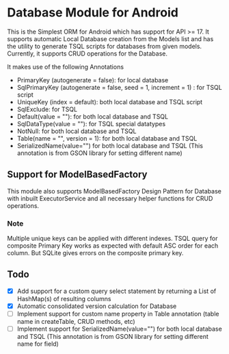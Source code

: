 # Database Module for Android
This is the Simplest ORM for Android which has support for API >= 17. It supports automatic Local Database creation from the Models list and has the utility to generate TSQL scripts for databases from given models. Currently, it supports CRUD operations for the Database.

It makes use of the following Annotations
- PrimaryKey (autogenerate = false): for local database
- SqlPrimaryKey (autogenerate = false, seed = 1, increment = 1) : for TSQL script
- UniqueKey (index = default): both local database and TSQL script
- SqlExclude: for TSQL
- Default(value = ""): for both local database and TSQL
- SqlDataType(value = ""): for TSQL special datatypes
- NotNull: for both local database and TSQL
- Table(name = "", version = 1): for both local database and TSQL
- SerializedName(value="") for both local database and TSQL (This annotation is from GSON library for setting different name)

## Support for ModelBasedFactory
This module also supports ModelBasedFactory Design Pattern for Database with inbuilt ExecutorService and all necessary helper functions for CRUD operations.

### Note
Multiple unique keys can be applied with different indexes. TSQL query for composite Primary Key works as expected with default ASC order for each column. But SQLite gives errors on the composite primary key.

## Todo
- [x] Add support for a custom query select statement by returning a List of HashMap(s) of resulting columns
- [x] Automatic consolidated version calculation for Database
- [ ] Implement support for custom name property in Table annotation (table name in createTable, CRUD methods, etc)
- [ ] Implement support for SerializedName(value="") for both local database and TSQL (This annotation is from GSON library for setting different name for field)
